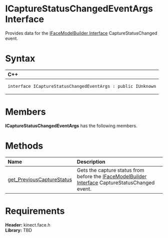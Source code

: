ICaptureStatusChangedEventArgs Interface  
========================================  

Provides data for the [IFaceModelBuilder Interface](IFaceModelBuilder_Interface.md) CaptureStatusChanged event. <span id="syntaxSection"></span>

Syntax  
======  

<table>
<colgroup>
<col width="100%" />
</colgroup>
<thead>
<tr class="header">
<th align="left">C++</th>
</tr>
</thead>
<tbody>
<tr class="odd">
<td align="left"><pre><code>interface ICaptureStatusChangedEventArgs : public IUnknown</code></pre></td>
</tr>
</tbody>
</table>

<span id="classMembersSection"></span>

Members  
=======  

**ICaptureStatusChangedEventArgs** has the following members.  

<span id="publicmethodsSection"></span>

Methods  
=======  

<table>
<colgroup>
<col width="30%" />
<col width="60%" />
</colgroup>
<thead>
<tr class="header">
<th align="left">Name</th>
<th align="left">Description</th>
</tr>
</thead>
<tbody>
<tr class="odd">
<td align="left"><a href="ICaptureStatusChangedEvent/Methods/get_PreviousCaptureStatus.md">get_PreviousCaptureStatus</a></td>
<td align="left">Gets the capture status from before the <a href="IFaceModelBuilder_Interface.md">IFaceModelBuilder Interface</a> CaptureStatusChanged event.</td>
</tr>
</tbody>
</table>

<span id="requirements"></span>

Requirements  
============  

**Header:** kinect.face.h  
**Library:** TBD  



<!--Please do not edit the data in the comment block below.-->
<!--
TOCTitle : ICaptureStatusChangedEventArgs Interface
RLTitle : ICaptureStatusChangedEventArgs Interface
KeywordK : ICaptureStatusChangedEventArgs interface, about
HelpPriority : 2
TopicType : apiref
KeywordF : ICaptureStatusChangedEventArgs
KeywordF : Microsoft.Kinect.face.ICaptureStatusChangedEventArgs
KeywordA : T:Microsoft.Kinect.face.ICaptureStatusChangedEventArgs
AssetID : T:Microsoft.Kinect.face.ICaptureStatusChangedEventArgs
Locale : en-us
CommunityContent : 1
APIType : Managed
APILocation : 
APIName : Microsoft.Kinect.face.ICaptureStatusChangedEventArgs
TargetOS : Windows
TopicType : kbSyntax
DevLang : C++
DocSet : K4Wv2
ProjType : K4Wv2Proj
Technology : Kinect for Windows
Product : Kinect for Windows SDK v2
productversion : 20
-->
